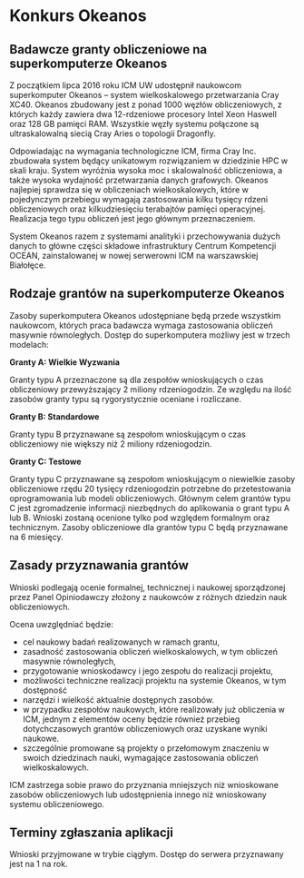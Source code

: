 # Konkurs Okeanos

## Badawcze granty obliczeniowe na superkomputerze Okeanos

Z początkiem lipca 2016 roku ICM UW udostępnił naukowcom superkomputer Okeanos – system wielkoskalowego przetwarzania Cray XC40. Okeanos zbudowany jest z ponad 1000 węzłów obliczeniowych, z których każdy zawiera dwa 12-rdzeniowe procesory Intel Xeon Haswell oraz 128 GB pamięci RAM. Wszystkie węzły systemu połączone są ultraskalowalną siecią Cray Aries o topologii Dragonfly.

Odpowiadając na wymagania technologiczne ICM, firma Cray Inc. zbudowała system będący unikatowym rozwiązaniem w dziedzinie HPC w skali kraju. System wyróżnia wysoka moc i skalowalność obliczeniowa, a także wysoka wydajność przetwarzania danych grafowych. Okeanos najlepiej sprawdza się w obliczeniach wielkoskalowych, które w pojedynczym przebiegu wymagają zastosowania kilku tysięcy rdzeni obliczeniowych oraz kilkudziesięciu terabajtów pamięci operacyjnej. Realizacja tego typu obliczeń jest jego głównym przeznaczeniem.

System Okeanos razem z systemami analityki i przechowywania dużych danych to główne części składowe infrastruktury Centrum Kompetencji OCEAN, zainstalowanej w nowej serwerowni ICM na warszawskiej Białołęce.

## Rodzaje grantów na superkomputerze Okeanos

Zasoby superkomputera Okeanos udostępniane będą przede wszystkim naukowcom, 
których praca badawcza wymaga zastosowania obliczeń masywnie równoległych. 
Dostęp do superkomputera możliwy jest w trzech modelach:

**Granty A: Wielkie Wyzwania**

Granty typu A przeznaczone są dla zespołów wnioskujących o czas obliczeniowy przewyższający 2 miliony rdzeniogodzin. Ze względu na ilość zasobów granty typu są rygorystycznie oceniane i rozliczane.

**Granty B: Standardowe**

Granty typu B przyznawane są zespołom wnioskującym o czas obliczeniowy nie większy niż
2 miliony rdzeniogodzin.

**Granty C: Testowe**

Granty typu C przyznawane są zespołom wnioskującym o niewielkie zasoby obliczeniowe rzędu
20 tysięcy rdzeniogodzin potrzebne do przetestowania oprogramowania lub modeli obliczeniowych.
Głównym celem grantów typu C jest zgromadzenie informacji niezbędnych do aplikowania o grant typu A lub B.
Wnioski zostaną ocenione tylko pod względem formalnym oraz technicznym.
Zasoby obliczeniowe dla grantów typu C będą przyznawane na 6 miesięcy.

## Zasady przyznawania grantów

Wnioski podlegają ocenie formalnej, technicznej i naukowej sporządzonej przez Panel Opiniodawczy złożony z naukowców z różnych dziedzin nauk obliczeniowych.

Ocena uwzględniać będzie:

- cel naukowy badań realizowanych w ramach grantu,
- zasadność zastosowania obliczeń wielkoskalowych, w tym obliczeń masywnie równoległych,
- przygotowanie wnioskodawcy i jego zespołu do realizacji projektu,
- możliwości techniczne realizacji projektu na systemie Okeanos, w tym dostępność
- narzędzi i wielkość aktualnie dostępnych zasobów.
- w przypadku zespołów naukowych, które realizowały już obliczenia w ICM, jednym z elementów
oceny będzie również przebieg dotychczasowych grantów obliczeniowych oraz uzyskane wyniki
naukowe.
- szczególnie promowane są projekty o przełomowym znaczeniu w swoich dziedzinach nauki,
wymagające zastosowania obliczeń wielkoskalowych.

ICM zastrzega sobie prawo do przyznania mniejszych niż wnioskowane zasobów obliczeniowych
lub udostępnienia innego niż wnioskowany systemu obliczeniowego.

## Terminy zgłaszania aplikacji

Wnioski przyjmowane w trybie ciągłym.
Dostęp do serwera przyznawany jest na 1 na rok.
